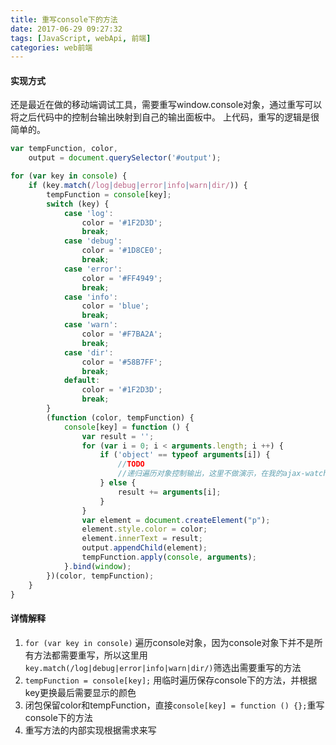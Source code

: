 ```yaml
---
title: 重写console下的方法
date: 2017-06-29 09:27:32
tags: [JavaScript, webApi, 前端]
categories: web前端
---
```


#### 实现方式
还是最近在做的移动端调试工具，需要重写window.console对象，通过重写可以将之后代码中的控制台输出映射到自己的输出面板中。
上代码，重写的逻辑是很简单的。
```javascript
var tempFunction, color,
    output = document.querySelector('#output');

for (var key in console) {
    if (key.match(/log|debug|error|info|warn|dir/)) {
        tempFunction = console[key];
        switch (key) {
            case 'log':
                color = '#1F2D3D';
                break;
            case 'debug':
                color = '#1D8CE0';
                break;
            case 'error':
                color = '#FF4949';
                break;
            case 'info':
                color = 'blue';
                break;
            case 'warn':
                color = '#F7BA2A';
                break;
            case 'dir':
                color = '#58B7FF';
                break;
            default:
                color = '#1F2D3D';
                break;
        }
        (function (color, tempFunction) {
            console[key] = function () {
                var result = '';
                for (var i = 0; i < arguments.length; i ++) {
                    if ('object' == typeof arguments[i]) {
                        //TODO
                        //递归遍历对象控制输出，这里不做演示，在我的ajax-watcher库里是用的jquery插件
                    } else {
                        result += arguments[i];
                    }
                }
                var element = document.createElement("p");
                element.style.color = color;
                element.innerText = result;
                output.appendChild(element);
                tempFunction.apply(console, arguments);
            }.bind(window);
        })(color, tempFunction);
    }
}
```
#### 详情解释
1. ```for (var key in console)``` 遍历console对象，因为console对象下并不是所有方法都需要重写，所以这里用```key.match(/log|debug|error|info|warn|dir/)```筛选出需要重写的方法
2. ```tempFunction = console[key];``` 用临时遍历保存console下的方法，并根据key更换最后需要显示的颜色
3. 闭包保留color和tempFunction，直接```console[key] = function () {};```重写console下的方法
4. 重写方法的内部实现根据需求来写